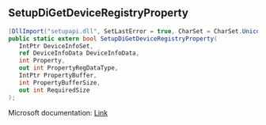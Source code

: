 ## SetupDiGetDeviceRegistryProperty

```csharp
[DllImport("setupapi.dll", SetLastError = true, CharSet = CharSet.Unicode)]
public static extern bool SetupDiGetDeviceRegistryProperty(
   IntPtr DeviceInfoSet,
   ref DeviceInfoData DeviceInfoData,
   int Property,
   out int PropertyRegDataType,
   IntPtr PropertyBuffer,
   int PropertyBufferSize,
   out int RequiredSize
);
```

Microsoft documentation: [Link](https://docs.microsoft.com/en-us/windows/win32/api/setupapi/nf-setupapi-setupdigetdeviceregistrypropertyw)
